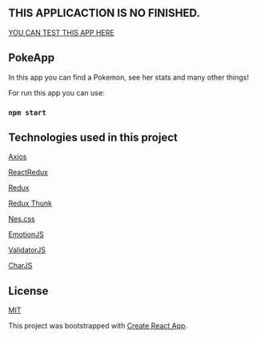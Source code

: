 ##  THIS APPLICACTION IS NO FINISHED.

[YOU CAN TEST THIS APP HERE](https://pokeapp-r.netlify.app/)

## PokeApp
In this app you can find a Pokemon, see her stats and many other things!

For run this app you can use:

### `npm start`


## Technologies used in this project

[Axios](https://www.npmjs.com/package/axios)

[ReactRedux]( https://www.npmjs.com/package/react-redux )

[Redux]( https://www.npmjs.com/package/redux )

[Redux Thunk]( https://www.npmjs.com/package/redux-thunk )
<!-- 
[React Router DOM](https://www.npmjs.com/package/react-router-dom) -->

[Nes.css](https://nostalgic-css.github.io/NES.css/)

[EmotionJS](https://emotion.sh/)

[ValidatorJS](https://www.npmjs.com/package/validator)

[CharJS](https://www.chartjs.org/)

## License
[MIT](https://choosealicense.com/licenses/mit/)

This project was bootstrapped with [Create React App](https://github.com/facebook/create-react-app).